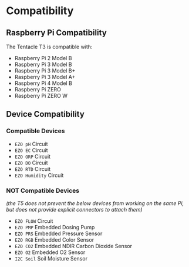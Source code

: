 # <i class="fas fa-puzzle-piece"></i> Compatibility

## Raspberry Pi Compatibility

The Tentacle T3 is compatible with:
* Raspberry Pi 2 Model B
* Raspberry Pi 3 Model B
* Raspberry Pi 3 Model B+
* Raspberry Pi 3 Model A+
* Raspberry Pi 4 Model B
* Raspberry Pi ZERO
* Raspberry Pi ZERO W

## Device Compatibility

### Compatible Devices
* `EZO pH` Circuit
* `EZO EC` Circuit
* `EZO ORP` Circuit
* `EZO DO` Circuit
* `EZO RTD` Circuit
* `EZO Humidity` Circuit

### NOT Compatible Devices
_(the T5 does not prevent the below devices from working on the same Pi, but does not provide explicit connectors to attach them)_
* `EZO FLOW` Circuit
* `EZO PMP` Embedded Dosing Pump
* `EZO PRS` Embedded Pressure Sensor
* `EZO RGB` Embedded Color Sensor
* `EZO CO2` Embedded NDIR Carbon Dioxide Sensor
* `EZO O2` Embedded O2 Sensor
* `I2C Soil` Soil Moisture Sensor
